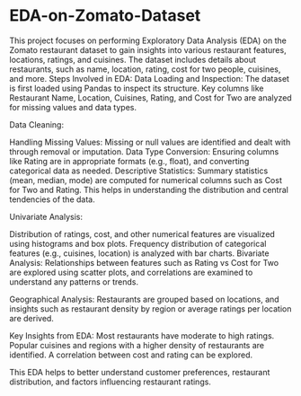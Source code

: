 # EDA-on-Zomato-Dataset
This project focuses on performing Exploratory Data Analysis (EDA) on the Zomato restaurant dataset to gain insights into various restaurant features, locations, ratings, and cuisines. The dataset includes details about restaurants, such as name, location, rating, cost for two people, cuisines, and more.
Steps Involved in EDA:
Data Loading and Inspection:
The dataset is first loaded using Pandas to inspect its structure. Key columns like Restaurant Name, Location, Cuisines, Rating, and Cost for Two are analyzed for missing values and data types.

Data Cleaning:

Handling Missing Values: Missing or null values are identified and dealt with through removal or imputation.
Data Type Conversion: Ensuring columns like Rating are in appropriate formats (e.g., float), and converting categorical data as needed.
Descriptive Statistics:
Summary statistics (mean, median, mode) are computed for numerical columns such as Cost for Two and Rating. This helps in understanding the distribution and central tendencies of the data.

Univariate Analysis:

Distribution of ratings, cost, and other numerical features are visualized using histograms and box plots.
Frequency distribution of categorical features (e.g., cuisines, location) is analyzed with bar charts.
Bivariate Analysis:
Relationships between features such as Rating vs Cost for Two are explored using scatter plots, and correlations are examined to understand any patterns or trends.

Geographical Analysis:
Restaurants are grouped based on locations, and insights such as restaurant density by region or average ratings per location are derived.

Key Insights from EDA:
Most restaurants have moderate to high ratings.
Popular cuisines and regions with a higher density of restaurants are identified.
A correlation between cost and rating can be explored.

This EDA helps to better understand customer preferences, restaurant distribution, and factors influencing restaurant ratings.
